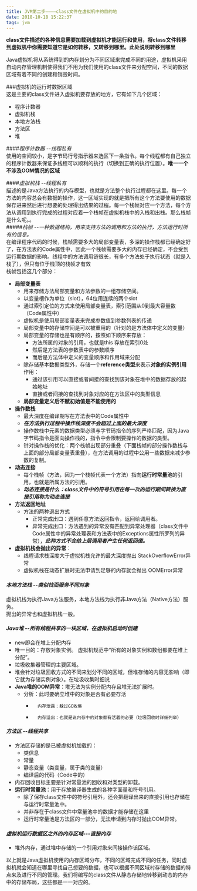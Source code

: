 ```yaml
---
title: JVM第二步————class文件在虚拟机中的目的地
date: 2018-10-18 15:22:37
tags: jvm
---
```


**class文件描述的各种信息需要加载到虚拟机才能运行和使用，将class文件转移到虚拟机中你需要知道它是如何转移，又转移到哪里。此处说明转移到哪里**

<!--more-->

Java虚拟机将从系统得到的内存划分为不同区域来完成不同的用途，虚拟机采用自动内存管理机制使得我们不用为我们使用的class文件来分配空间，不同的数据区域有着不同的创建和销毁时间。

###虚拟机的运行时数据区域  
这是主要的class文件进入虚拟机要存放的地方，它有如下几个区域：  

* 程序计数器
* 虚拟机栈
* 本地方法栈
* 方法区
* 堆



####*程序计数器  --线程私有*  
使用的空间较小，是字节码行号指示器来选区下一条指令。每个线程都有自己独立的程序计数器来保证多线程可以顺利的执行（切换到正确的执行位置）。**唯一一个不涉及OOM情况的区域**



####*虚拟机栈 --线程私有*  
描述的是Java方法执行的内存模型，也就是方法整个执行过程都在这里。每一个方法的内容总会有数据的操作，这一区域实现的就是把所有这个方法要使用的数据保存进来然后进行想要的处理得出结果的过程。每一个栈帧对应一个方法，每个方法从调用到执行完成的过程对应着一个栈帧在虚拟机栈中的入栈和出栈。那么栈帧是什么呢。。  
#####*栈帧 --一种数据结构，用来支持方法的调用和方法的执行，方法运行时所有的信息。*  
在编译程序代码的时候，栈帧需要多大的局部变量表，多深的操作栈都已经确定好了，在方法表的Code属性中，因此一个栈帧需要多大的内存已经确定，不会受到运行期数据的影响。线程中的方法调用链很长，有多个方法处于执行状态（就是入栈了），但只有位于栈顶的栈帧才有效  
栈帧包括这几个部分：  

* **局部变量表**
    - 用来存储方法局部变量和方法参数的一组存储空间。
    - 以变量槽作为单位（slot），64位用连续的两个slot
    - 通过索引定位的方式来使用局部变量表，索引范围从0到最大容量数（Code属性中）
    - 虚拟机是使用局部变量表来完成参数值到参数列表的传递
    - 局部变量中的存储空间是可以被重用的（针对的是方法体中定义的变量）
    - 局部变量的存储也是有顺序的，按照如下顺序来存放：
        + 方法所属的对象的引用，也就是this 存放在索引0处
        + 然后是方法表的参数表中的参数顺序
        + 而后是方法体中定义的变量顺序和作用域来分配
    - 除存储基本数据类型外，存储一个**reference类型**来表示**对象的实例引用**作用：
        + 通过该引用可以直接或者间接的查找到该对象在堆中的数据存放的起始地址
        + 直接或者间接的查找到对象对应的在方法区中的类型信息
    - **局部变量定义后不赋初始值是不能使用的**
* **操作数栈**
    - 最大深度在编译期写在方法表中的Code属性中
    - ***在方法执行过程中操作栈深度不会超过上面的最大深度***
    - 操作数栈中元素的数据类型必须与字节码指令的序列严格匹配，因为Java字节码指令是面向操作栈的，指令中会限制要操作的数据的类型。
    - 针对操作栈的优化：两个栈帧出现部分重叠（下面栈帧的部分操作数栈与上面的部分局部变量表重叠），在方法调用的过程中公用一些数据来减少参数的复制。
* **动态连接**
    - 每个栈帧（方法，因为一个栈帧代表一个方法）指向**运行时常量池**的引用，也就是所属方法的引用。
    - ***动态连接是什么：class文件中的符号引用在每一次的运行期间转换为直接引用称为动态连接***
* **方法返回地址**
    - 方法的两种退出方式
        + 正常完成出口：遇到任意方法返回指令，返回给调用者。
        + 异常完成出口：方法遇到的异常没有匹配到异常处理器（class文件中Code属性中的异常处理表和方法表中的Exceptions属性所罗列的异常），***此种方式不会给上层调用者产生任何返回值。***
* **虚拟机栈会抛出的异常**：
    - 线程请求栈深度大于虚拟机栈允许的最大深度抛出 StackOverflowError异常
    - 虚拟机栈在动态扩展时无法申请到足够的内存就会抛出 OOMError异常



#### *本地方法栈 --类似栈而服务不同对象*  
虚拟机栈为执行Java方法服务，本地方法栈为执行非Java方法（Native方法）服务。  
抛出的异常也和虚拟机栈一般。



#### *Java堆 --所有线程共享的一块区域，在虚拟机启动时创建*  
* new即会在堆上分配内存
* 唯一目的：存放对象实例。 虚拟机规范中“所有的对象实例和数组都要在堆上分配”。
* 垃圾收集器管理的主要区域。
* 堆会针对垃圾回收方式的不同来划分不同的区域，但堆存储的内容无影响（即它就为存储实例对象）。在垃圾收集时细说
* **Java堆的OOM异常**：堆无法为实例分配内存且堆无法扩展时。
    -   分析：此时要确立堆中的对象是否有必要存活
        +       内存泄露：躲过GC收集
        +       内存溢出：也就是说内存中的对象都有活着的必要（垃圾回收时详细列举）

#### *方法区 --线程共享* 
* 方法区存储的是已被虚拟机加载的：
    -   类信息
    -   常量
    -   静态变量（类变量，属于类的变量）
    -   编译后的代码（Code中的）
* 内存回收目标主要是针对常量池的回收和对类型的卸载。
* **运行时常量池**：用于存放编译器生成的各种字面量和符号引用。
    - 除了保存class文件中的符号引用外，还会把翻译出来的直接引用也存储在与运行时常量池中。
    - 并非存在于class文件中常量池中的数据才能存储在这里
    - 运行时常量池是方法区的一部分，无法申请到内存时抛出OOM异常。


#### *虚拟机运行数据区之外的内存区域---直接内存*
* 堆外内存，通过堆中存储的一个引用对象来间接操作该区域。


以上就是Java虚拟机使用的内存区域分布，不同的区域完成不同的任务，同时虚拟机就会知道在哪里寻找自己想要的数据，也可以根据不同区域村存储的数据的特点来及进行不同的管理。我们将编写的class文件从静态存储地转移到动态的内存中的存储布局，这些都是一一对应的。